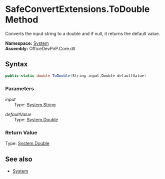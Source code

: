 # SafeConvertExtensions.ToDouble Method  
Converts the input string to a double and if null, it returns the default value.  

**Namespace:** [System](System.md)  
**Assembly:** OfficeDevPnP.Core.dll  
## Syntax
```C#
public static double ToDouble(String input,Double defaultValue)
```
### Parameters
*input*  
&emsp;&emsp;Type: [System.String](System.String.md) 
&emsp;&emsp;  
  
*defaultValue*  
&emsp;&emsp;Type: [System.Double](System.Double.md) 
&emsp;&emsp;  
  
### Return Value
Type: [System.Double](System.Double.md 
)
## See also
- [System](System.md)
